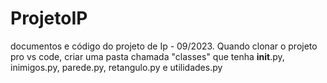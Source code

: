 # ProjetoIP
documentos e código do projeto de Ip - 09/2023. 
Quando clonar o projeto pro vs code, criar uma pasta chamada "classes" que tenha __init__.py, inimigos.py, parede.py, retangulo.py e utilidades.py
